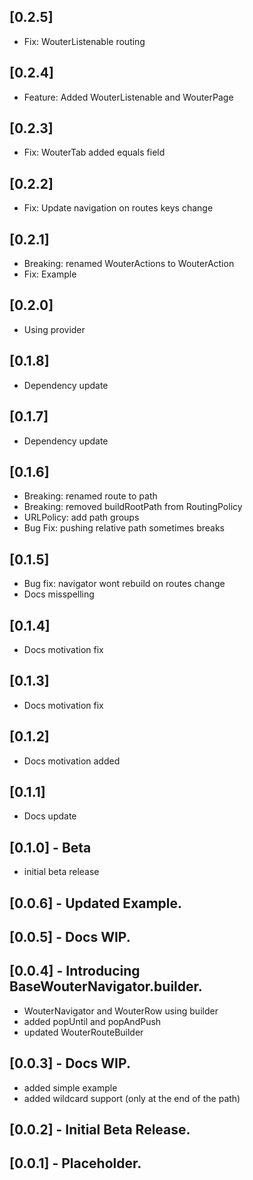 ## [0.2.5]
- Fix: WouterListenable routing

## [0.2.4]
- Feature: Added WouterListenable and WouterPage

## [0.2.3]
- Fix: WouterTab added equals field

## [0.2.2]
- Fix: Update navigation on routes keys change

## [0.2.1]
- Breaking: renamed WouterActions to WouterAction
- Fix: Example

## [0.2.0]
- Using provider

## [0.1.8]
- Dependency update

## [0.1.7]
- Dependency update

## [0.1.6]
- Breaking: renamed route to path
- Breaking: removed buildRootPath from RoutingPolicy
- URLPolicy: add path groups
- Bug Fix: pushing relative path sometimes breaks

## [0.1.5]
- Bug fix: navigator wont rebuild on routes change
- Docs misspelling

## [0.1.4]
- Docs motivation fix

## [0.1.3]
- Docs motivation fix

## [0.1.2]
- Docs motivation added

## [0.1.1]
- Docs update

## [0.1.0] - Beta
- initial beta release

## [0.0.6] - Updated Example.

## [0.0.5] - Docs WIP.

## [0.0.4] - Introducing BaseWouterNavigator.builder.
- WouterNavigator and WouterRow using builder
- added popUntil and popAndPush
- updated WouterRouteBuilder

## [0.0.3] - Docs WIP.
- added simple example
- added wildcard support (only at the end of the path)

## [0.0.2] - Initial Beta Release.

## [0.0.1] - Placeholder.
